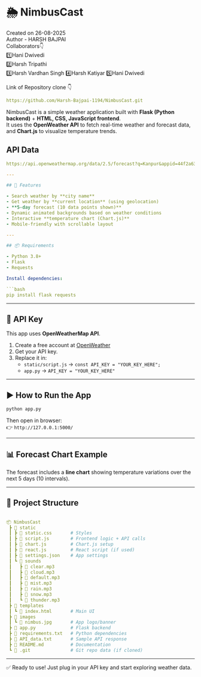 # 🌦 NimbusCast  

Created on 26-08-2025  
Author - HARSH BAJPAI  
Collaborators👇  
1️⃣Hani Dwivedi  
2️⃣Harsh Tripathi  
3️⃣Harsh Vardhan Singh
4️⃣Harsh Katiyar
5️⃣Hani Dwivedi

Link of Repository clone 👇

```yaml
https://github.com/Harsh-Bajpai-1194/NimbusCast.git
```

NimbusCast is a simple weather application built with **Flask (Python backend)** + **HTML, CSS, JavaScript frontend**.  
It uses the **OpenWeather API** to fetch real-time weather and forecast data, and **Chart.js** to visualize temperature trends.  

## API Data

```yaml
https://api.openweathermap.org/data/2.5/forecast?q=Kanpur&appid=44f2a63d4f4b58a23379e537caa9d6fb&units=metric  

---

## 🚀 Features  

- Search weather by **city name**  
- Get weather by **current location** (using geolocation)  
- **5-day forecast (10 data points shown)**  
- Dynamic animated backgrounds based on weather conditions  
- Interactive **temperature chart (Chart.js)**  
- Mobile-friendly with scrollable layout  

---

## 📦 Requirements  

- Python 3.8+  
- Flask  
- Requests  

Install dependencies:  

```bash
pip install flask requests
```

---

## 🔑 API Key  

This app uses **OpenWeatherMap API**.  

1. Create a free account at [OpenWeather](https://openweathermap.org/api)  
2. Get your API key.  
3. Replace it in:  
   - `static/script.js` → `const API_KEY = "YOUR_KEY_HERE";`  
   - `app.py` → `API_KEY = "YOUR_KEY_HERE"`  

---

## ▶️ How to Run the App  

```bash
python app.py
```

Then open in browser:  
👉 `http://127.0.0.1:5000/`

---

## 📊 Forecast Chart Example  

The forecast includes a **line chart** showing temperature variations over the next 5 days (10 intervals).  

---

## 📂 Project Structure  

```yaml

📦 NimbusCast
 ┣ 📂 static
 ┃ ┣ 📜 static.css       # Styles  
 ┃ ┣ 📜 script.js        # Frontend logic + API calls  
 ┃ ┣ 📜 chart.js         # Chart.js setup  
 ┃ ┣ 📜 react.js         # React script (if used)  
 ┃ ┣ 📜 settings.json    # App settings  
 ┃ ┗ 📂 sounds
 ┃   ┣ 📜 clear.mp3  
 ┃   ┣ 📜 cloud.mp3  
 ┃   ┣ 📜 default.mp3  
 ┃   ┣ 📜 mist.mp3  
 ┃   ┣ 📜 rain.mp3  
 ┃   ┣ 📜 snow.mp3  
 ┃   ┗ 📜 thunder.mp3  
 ┣ 📂 templates
 ┃ ┗ 📜 index.html       # Main UI  
 ┣ 📂 images
 ┃ ┗ 📜 nimbus.jpg       # App logo/banner  
 ┣ 📜 app.py             # Flask backend  
 ┣ 📜 requirements.txt   # Python dependencies  
 ┣ 📜 API_data.txt       # Sample API response  
 ┣ 📜 README.md          # Documentation  
 ┗ 📂 .git               # Git repo data (if cloned)  
```

---

✅ Ready to use! Just plug in your API key and start exploring weather data.



